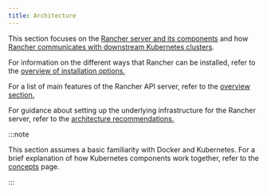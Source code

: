 ```yaml
---
title: Architecture
---
```


<head>
  <link rel="canonical" href="https://ranchermanager.docs.rancher.com/pages-for-subheaders/rancher-manager-architecture"/>
</head>

This section focuses on the [Rancher server and its components](../reference-guides/rancher-manager-architecture/rancher-server-and-components.md) and how [Rancher communicates with downstream Kubernetes clusters](../reference-guides/rancher-manager-architecture/communicating-with-downstream-user-clusters.md).

For information on the different ways that Rancher can be installed, refer to the [overview of installation options.](installation-and-upgrade.md#overview-of-installation-options)

For a list of main features of the Rancher API server, refer to the [overview section.](../getting-started/introduction/overview.md#features-of-the-rancher-api-server)

For guidance about setting up the underlying infrastructure for the Rancher server, refer to the [architecture recommendations.](../reference-guides/rancher-manager-architecture/architecture-recommendations.md)

:::note

This section assumes a basic familiarity with Docker and Kubernetes. For a brief explanation of how Kubernetes components work together, refer to the [concepts](../reference-guides/kubernetes-concepts.md) page.

:::